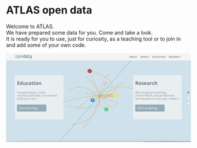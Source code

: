 # ATLAS open data

Welcome to ATLAS.  
We have prepared some data for you.  Come and take a look.  
It is ready for you to use, just for curiosity, as a teaching tool or to join in and add some of your own code.  


![](openDataScreenShot.png)